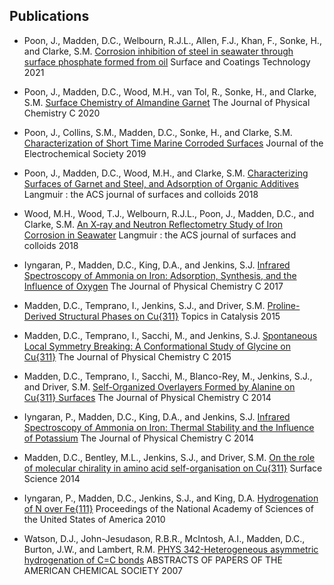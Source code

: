 ## Publications
* Poon, J., Madden, D.C., Welbourn, R.J.L., Allen, F.J., Khan, F., Sonke, H., and Clarke, S.M. [Corrosion inhibition of steel in seawater through surface phosphate formed from oil](http://dx.doi.org/10.1016/j.surfcoat.2021.126970) Surface and Coatings Technology 2021

* Poon, J., Madden, D.C., Wood, M.H., van Tol, R., Sonke, H., and Clarke, S.M. [Surface Chemistry of Almandine Garnet](http://dx.doi.org/10.1021/acs.jpcc.9b08951) The Journal of Physical Chemistry C 2020

* Poon, J., Collins, S.M., Madden, D.C., Sonke, H., and Clarke, S.M. [Characterization of Short Time Marine Corroded Surfaces](http://dx.doi.org/10.1149/2.0931914jes) Journal of the Electrochemical Society 2019

* Poon, J., Madden, D.C., Wood, M.H., and Clarke, S.M. [Characterizing Surfaces of Garnet and Steel, and Adsorption of Organic Additives](http://dx.doi.org/10.1021/acs.langmuir.8b01405) Langmuir : the ACS journal of surfaces and colloids 2018

* Wood, M.H., Wood, T.J., Welbourn, R.J.L., Poon, J., Madden, D.C., and Clarke, S.M. [An X‑ray and Neutron Reflectometry Study of Iron Corrosion in Seawater](http://dx.doi.org/10.1021/acs.langmuir.8b00378) Langmuir : the ACS journal of surfaces and colloids 2018

* Iyngaran, P., Madden, D.C., King, D.A., and Jenkins, S.J. [Infrared Spectroscopy of Ammonia on Iron: Adsorption, Synthesis, and the Influence of Oxygen](http://dx.doi.org/10.1021/acs.jpcc.7b07494) The Journal of Physical Chemistry C 2017

* Madden, D.C., Temprano, I., Jenkins, S.J., and Driver, S.M. [Proline-Derived Structural Phases on Cu{311}](http://dx.doi.org/10.1007/s11244-015-0400-2) Topics in Catalysis 2015

* Madden, D.C., Temprano, I., Sacchi, M., and Jenkins, S.J. [Spontaneous Local Symmetry Breaking: A Conformational Study of Glycine on Cu{311}](http://dx.doi.org/10.1021/acs.jpcc.5b02349) The Journal of Physical Chemistry C 2015

* Madden, D.C., Temprano, I., Sacchi, M., Blanco-Rey, M., Jenkins, S.J., and Driver, S.M. [Self-Organized Overlayers Formed by Alanine on Cu{311} Surfaces](http://dx.doi.org/10.1021/jp505636v) The Journal of Physical Chemistry C 2014

* Iyngaran, P., Madden, D.C., King, D.A., and Jenkins, S.J. [Infrared Spectroscopy of Ammonia on Iron: Thermal Stability and the Influence of Potassium](http://dx.doi.org/10.1021/jp409718x) The Journal of Physical Chemistry C 2014

* Madden, D.C., Bentley, M.L., Jenkins, S.J., and Driver, S.M. [On the role of molecular chirality in amino acid self-organisation on Cu{311}](http://dx.doi.org/10.1016/j.susc.2014.03.025) Surface Science 2014

* Iyngaran, P., Madden, D.C., Jenkins, S.J., and King, D.A. [Hydrogenation of N over Fe{111}](http://dx.doi.org/10.1073/pnas.1006634107) Proceedings of the National Academy of Sciences of the United States of America 2010

* Watson, D.J., John-Jesudason, R.B.R., McIntosh, A.I., Madden, D.C., Burton, J.W., and Lambert, R.M. [PHYS 342-Heterogeneous asymmetric hydrogenation of C=C bonds]() ABSTRACTS OF PAPERS OF THE AMERICAN CHEMICAL SOCIETY 2007

